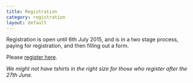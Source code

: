 ```yaml
---
title: Registration
category: registration
layout: default
---
```


Registration is open until 6th July 2015, and is in a two stage process, paying for registration, and then filling out a form.

Please [register here](http://yaxu.typeform.com/to/nEpU8e).

*We might not have tshirts in the right size for those who register after the 27th June.*
